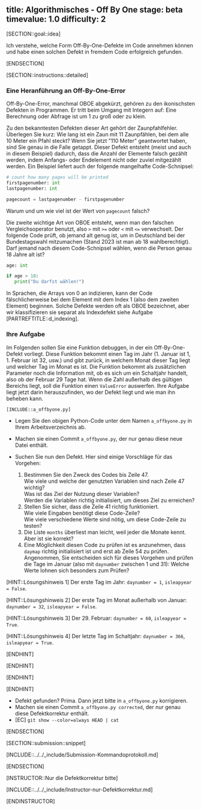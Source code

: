 title: Algorithmisches - Off By One
stage: beta
timevalue: 1.0
difficulty: 2
---
[SECTION::goal::idea]

Ich verstehe, welche Form Off-By-One-Defekte im Code annehmen können und habe einen solchen Defekt 
in fremdem Code erfolgreich gefunden.

[ENDSECTION]

[SECTION::instructions::detailed]

### Eine Heranführung an Off-By-One-Error

Off-By-One-Error, manchmal OBOE abgekürzt, gehören zu den ikonischsten Defekten in Programmen.
Er tritt beim Umgang mit Integern auf: Eine Berechnung oder Abfrage ist um 1 zu groß oder zu klein.

Zu den bekanntesten Defekten dieser Art gehört der Zaunpfahlfehler.
Überlegen Sie kurz:
Wie lang ist ein Zaun mit 11 Zaunpfählen, bei dem alle 10 Meter ein Pfahl steckt?
Wenn Sie jetzt "110 Meter" geantwortet haben, sind Sie genau in die Falle getappt. 
Dieser Defekt entsteht (meist und auch in diesem Beispiel) dadurch,
dass die Anzahl der Elemente falsch gezählt werden, 
indem Anfangs- oder Endelement nicht oder zuviel mitgezählt werden.
Ein Beispiel liefert auch der folgende mangelhafte Code-Schnipsel:

```python
# count how many pages will be printed
firstpagenumber: int 
lastpagenumber: int

pagecount = lastpagenumber - firstpagenumber
```

Warum und um wie viel ist der Wert von `pagecount` falsch?

Die zweite wichtige Art von OBOE entsteht, wenn man den falschen Vergleichsoperator benutzt,
also `>` mit `>=` oder `<` mit `<=` verwechselt.
Der folgende Code prüft, ob jemand alt genug ist, um in Deutschland bei der Bundestagswahl mitzumachen
(Stand 2023 ist man ab 18 wahlberechtigt).
Darf jemand nach diesem Code-Schnipsel wählen, wenn die Person genau 18 Jahre alt ist?

```python
age: int

if age > 18:
   print("Du darfst wählen!")
```

In Sprachen, die Arrays von 0 an indizieren, 
kann der Code fälschlicherweise bei dem Element mit dem Index 1 (also dem zweiten Element) beginnen. 
Solche Defekte werden oft als OBOE bezeichnet, 
aber wir klassifizieren sie separat als Indexdefekt 
siehe Aufgabe [PARTREFTITLE::d_indexing].


### Ihre Aufgabe

Im Folgenden sollen Sie eine Funktion debuggen, in der ein Off-By-One-Defekt vorliegt.
Diese Funktion bekommt einen Tag im Jahr (1. Januar ist 1, 1. Februar ist 32, usw.) 
und gibt zurück, in welchem Monat dieser Tag liegt und welcher Tag im Monat es ist.
Die Funktion bekommt als zusätzlichen Parameter noch die Information mit, 
ob es sich um ein Schaltjahr handelt, also ob der Februar 29 Tage hat.
Wenn die Zahl außerhalb des gültigen Bereichs liegt, soll die Funktion einen `ValueError` auswerfen.
Ihre Aufgabe liegt jetzt darin herauszufinden, wo der Defekt liegt und wie man ihn beheben kann.

```python
[INCLUDE::a_offbyone.py]
```

- Legen Sie den obigen Python-Code unter dem Namen `a_offbyone.py` in Ihrem Arbeitsverzeichnis ab.
- Machen sie einen Commit `a_offbyone.py`, der nur genau diese neue Datei enthält.
- Suchen Sie nun den Defekt. Hier sind einige Vorschläge für das Vorgehen:

    1. Bestimmen Sie den Zweck des Codes bis Zeile 47.  
       Wie viele und welche der genutzten Variablen sind nach Zeile 47 wichtig?  
       Was ist das Ziel der Nutzung dieser Variablen?  
       Werden die Variablen richtig initialisiert, um dieses Ziel zu erreichen?
    2. Stellen Sie sicher, dass die Zeile 41 richtig funktioniert.  
       Wie viele Eingaben benötigt diese Code-Zeile?  
       Wie viele verschiedene Werte sind nötig, um diese Code-Zeile zu testen?
    3. Die Liste `months` überliest man leicht, weil jeder die Monate kennt.  
       Aber ist sie korrekt?
    4. Eine Möglichkeit diesen Code zu prüfen ist es anzunehmen, 
       dass `daymap` richtig initialisiert ist und erst ab Zeile 54 zu prüfen.  
       Angenommen, Sie entscheiden sich für dieses Vorgehen und prüfen die Tage im Januar
       (also mit `daynumber` zwischen 1 und 31): 
       Welche Werte lohnen sich besonders zum Prüfen?

[HINT::Lösungshinweis 1]
Der erste Tag im Jahr: `daynumber = 1`, `isleapyear = False`.

[HINT::Lösungshinweis 2]
Der erste Tag im Monat außerhalb von Januar: `daynumber = 32`, `isleapyear = False`.

[HINT::Lösungshinweis 3]
Der 29. Februar: `daynumber = 60`, `isleapyear = True`.

[HINT::Lösungshinweis 4]
Der letzte Tag im Schaltjahr: `daynumber = 366`, `isleapyear = True`.

[ENDHINT]

[ENDHINT]

[ENDHINT]

[ENDHINT]

- Defekt gefunden? Prima. Dann jetzt bitte in `a_offbyone.py` korrigieren.
- Machen sie einen Commit `a_offbyone.py corrected`, der nur genau diese Defektkorrektur enthält.
- [EC] `git show --color=always HEAD | cat`

[ENDSECTION]

[SECTION::submission::snippet]

[INCLUDE::../../_include/Submission-Kommandoprotokoll.md]

[ENDSECTION]

[INSTRUCTOR::Nur die Defektkorrektur bitte]

[INCLUDE::../../_include/Instructor-nur-Defektkorrektur.md]

[ENDINSTRUCTOR]
